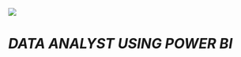 ![](https://arkasoft-buckets.s3.us-east-2.amazonaws.com/uploads/2022/02/header_banner-1.jpg)

# _DATA ANALYST USING POWER BI_

